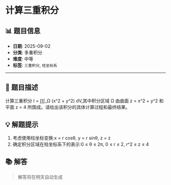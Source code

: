 # 计算三重积分

## 📊 题目信息

- **日期**: 2025-09-02
- **分类**: 多重积分
- **难度**: 中等
- **标签**: `三重积分`, `柱坐标系`

---

## 📝 题目描述

计算三重积分 I = ∫∫∫_Ω (x^2 + y^2) dV,其中积分区域 Ω 由曲面 z = x^2 + y^2 和平面 z = 4 所围成。请给出该积分的具体计算过程和最终结果。

## 💡 解题提示

1. 考虑使用柱坐标变换:x = r cosθ, y = r sinθ, z = z
2. 确定积分区域在柱坐标系下的表示:0 ≤ θ ≤ 2π, 0 ≤ r ≤ 2, r^2 ≤ z ≤ 4

## 📚 解答

> 解答将在明天自动生成